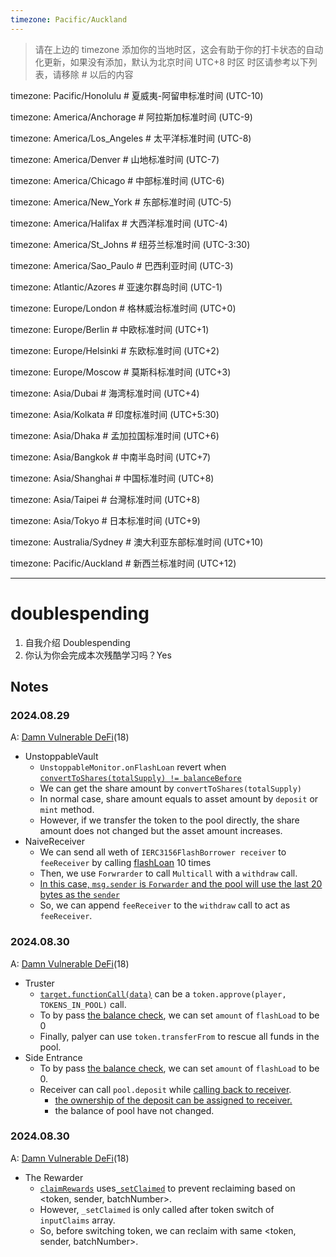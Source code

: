 ```yaml
---
timezone: Pacific/Auckland
---
```


> 请在上边的 timezone 添加你的当地时区，这会有助于你的打卡状态的自动化更新，如果没有添加，默认为北京时间 UTC+8 时区
> 时区请参考以下列表，请移除 # 以后的内容

timezone: Pacific/Honolulu # 夏威夷-阿留申标准时间 (UTC-10)

timezone: America/Anchorage # 阿拉斯加标准时间 (UTC-9)

timezone: America/Los_Angeles # 太平洋标准时间 (UTC-8)

timezone: America/Denver # 山地标准时间 (UTC-7)

timezone: America/Chicago # 中部标准时间 (UTC-6)

timezone: America/New_York # 东部标准时间 (UTC-5)

timezone: America/Halifax # 大西洋标准时间 (UTC-4)

timezone: America/St_Johns # 纽芬兰标准时间 (UTC-3:30)

timezone: America/Sao_Paulo # 巴西利亚时间 (UTC-3)

timezone: Atlantic/Azores # 亚速尔群岛时间 (UTC-1)

timezone: Europe/London # 格林威治标准时间 (UTC+0)

timezone: Europe/Berlin # 中欧标准时间 (UTC+1)

timezone: Europe/Helsinki # 东欧标准时间 (UTC+2)

timezone: Europe/Moscow # 莫斯科标准时间 (UTC+3)

timezone: Asia/Dubai # 海湾标准时间 (UTC+4)

timezone: Asia/Kolkata # 印度标准时间 (UTC+5:30)

timezone: Asia/Dhaka # 孟加拉国标准时间 (UTC+6)

timezone: Asia/Bangkok # 中南半岛时间 (UTC+7)

timezone: Asia/Shanghai # 中国标准时间 (UTC+8)

timezone: Asia/Taipei # 台灣标准时间 (UTC+8)

timezone: Asia/Tokyo # 日本标准时间 (UTC+9)

timezone: Australia/Sydney # 澳大利亚东部标准时间 (UTC+10)

timezone: Pacific/Auckland # 新西兰标准时间 (UTC+12)

---

# doublespending

1. 自我介绍 Doublespending
2. 你认为你会完成本次残酷学习吗？Yes

## Notes

<!-- Content_START -->

### 2024.08.29

A: [Damn Vulnerable DeFi](https://www.damnvulnerabledefi.xyz/)(18)

- UnstoppableVault
  - `UnstoppableMonitor.onFlashLoan` revert when [`convertToShares(totalSupply) != balanceBefore`](https://github.com/theredguild/damn-vulnerable-defi/blob/d22e1075c9687a2feb58438fd37327068d5379c0/src/unstoppable/UnstoppableVault.sol#L85C13-L85C58)
  - We can get the share amount by `convertToShares(totalSupply)`
  - In normal case, share amount equals to asset amount by `deposit` or `mint` method.
  - However, if we transfer the token to the pool directly, the share amount does not changed but the asset amount increases.
- NaiveReceiver
  - We can send all weth of `IERC3156FlashBorrower receiver` to `feeReceiver` by calling [flashLoan](https://github.com/theredguild/damn-vulnerable-defi/blob/d22e1075c9687a2feb58438fd37327068d5379c0/src/naive-receiver/NaiveReceiverPool.sol#L43C24-L43C54) 10 times
  - Then, we use `Forwrarder` to call `Multicall` with a `withdraw` call.
  - [In this case, `msg.sender` is `Forwarder` and the pool will use the last 20 bytes as the `sender`](https://github.com/theredguild/damn-vulnerable-defi/blob/d22e1075c9687a2feb58438fd37327068d5379c0/src/naive-receiver/NaiveReceiverPool.sol#L87)
  - So, we can append `feeReceiver` to the `withdraw` call to act as `feeReceiver`.

### 2024.08.30

A: [Damn Vulnerable DeFi](https://www.damnvulnerabledefi.xyz/)(18)

- Truster
  - [`target.functionCall(data)`](https://github.com/theredguild/damn-vulnerable-defi/blob/d22e1075c9687a2feb58438fd37327068d5379c0/src/truster/TrusterLenderPool.sol#L28) can be a `token.approve(player, TOKENS_IN_POOL)` call.
  - To by pass [the balance check](https://github.com/theredguild/damn-vulnerable-defi/blob/d22e1075c9687a2feb58438fd37327068d5379c0/src/truster/TrusterLenderPool.sol#L30), we can set `amount` of `flashLoad` to be 0
  - Finally, palyer can use `token.transferFrom` to rescue all funds in the pool.
- Side Entrance
  - To by pass [the balance check](https://github.com/theredguild/damn-vulnerable-defi/blob/d22e1075c9687a2feb58438fd37327068d5379c0/src/side-entrance/SideEntranceLenderPool.sol#L40-L42), we can set `amount` of `flashLoad` to be 0.
  - Receiver can call `pool.deposit` while [calling back to receiver](https://github.com/theredguild/damn-vulnerable-defi/blob/d22e1075c9687a2feb58438fd37327068d5379c0/src/side-entrance/SideEntranceLenderPool.sol#L38).
    - [the ownership of the deposit can be assigned to receiver.](https://github.com/theredguild/damn-vulnerable-defi/blob/d22e1075c9687a2feb58438fd37327068d5379c0/src/side-entrance/SideEntranceLenderPool.sol#L21)
    - the balance of pool have not changed.

### 2024.08.30

A: [Damn Vulnerable DeFi](https://www.damnvulnerabledefi.xyz/)(18)

- The Rewarder
  - [`claimRewards`](https://github.com/theredguild/damn-vulnerable-defi/blob/d22e1075c9687a2feb58438fd37327068d5379c0/src/the-rewarder/TheRewarderDistributor.sol#L81C14-L81C26) uses[`_setClaimed`](https://github.com/theredguild/damn-vulnerable-defi/blob/d22e1075c9687a2feb58438fd37327068d5379c0/src/the-rewarder/TheRewarderDistributor.sol#L120C14-L120C25) to prevent reclaiming based on \<token, sender, batchNumber\>.
  - However, `_setClaimed` is only called after token switch of `inputClaims` array.
  - So, before switching token, we can reclaim with same \<token, sender, batchNumber\>.

<!-- Content_END -->
